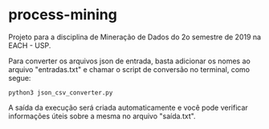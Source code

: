 # process-mining

Projeto para a disciplina de Mineração de Dados do 2o semestre de 2019 na EACH - USP.

Para converter os arquivos json de entrada, basta adicionar os nomes ao arquivo "entradas.txt" e chamar o script de conversão no terminal, como segue:

```python3 json_csv_converter.py```
 
A saída da execução será criada automaticamente e você pode verificar informações úteis sobre a mesma no arquivo "saída.txt".
